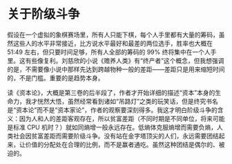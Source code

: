 # 关于阶级斗争

假设在一个虚拟的象棋赛场里，所有人只能下棋，每个人手里都有大量的筹码，虽然这些人的水平非常接近，比方说水平最好和最差的两位选手，胜率也大概在 51:49 左右，但只要时间足够，所有人全部的筹码的 99% 终将集中在一个人手里。这有些像复利。刘慈欣的小说《赡养人类》有“终产者”这个概念，但我想强调的是，不需要像小说中那样先达到跨越物种一般的差距——差距只是用来缩短时间的，不是门槛。重要的是趋势本身。

读《资本论》，大概是第三卷的后半段了，作者才开始详细的描述“资本”本身的生命力，我才恍然大悟，虽然经常看到诸如“吊路灯”之类的玩笑话，但是终究书名是“资本论”而不是“资本家论”，作者的观察要深刻得多。我这才明白阶级斗争的含义：因为人和人的差距客观存在，所以贫富差距（不同时期是不同单位，将来可能是标准 CPU 机时？）就如同熵增一般永远存在。低熵体克服熵增而需要负熵，人类社会因贫富差距而需要阶级斗争。没有站在金字塔顶尖的人们，永远需要团结起来，让价值的分配处在合理的比例，而不是赢者通吃。虽然这种团结是偶尔的、被迫的。
